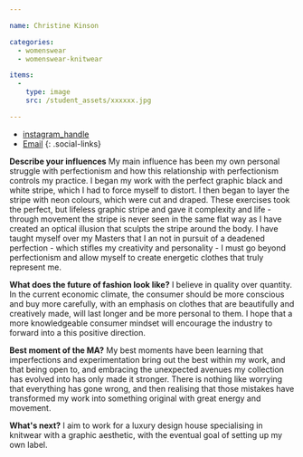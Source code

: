 ```yaml
---

name: Christine Kinson

categories:
  - womenswear
  - womenswear-knitwear

items:
  -
    type: image
    src: /student_assets/xxxxxx.jpg

---
```


* [instagram_handle](https://www.instagram.com/@christinetkinson/)
* [Email](mailto:christine.kinson@network.rca.ac.uk)
{: .social-links}

**Describe your influences**
My main influence has been my own personal struggle with perfectionism and how this relationship with perfectionism controls my practice. I began my work with the perfect graphic black and white stripe, which I had to force myself to distort. I then began to layer the stripe with neon colours, which were cut and draped. These exercises took the perfect, but lifeless graphic stripe and gave it complexity and life - through movement the stripe is never seen in the same flat way as I have created an optical illusion that sculpts the stripe around the body. I have taught myself over my Masters that I an not in pursuit of a deadened perfection - which stifles my creativity and personality - I must go beyond perfectionism and allow myself to create energetic clothes that truly represent me.

**What does the future of fashion look like?**
I believe in quality over quantity. In the current economic climate, the consumer should be more conscious and buy more carefully, with an emphasis on clothes that are beautifully and creatively made, will last longer and be more personal to them.  I hope that a more knowledgeable consumer mindset will encourage the industry to forward into a this positive direction.

**Best moment of the MA?**
My best moments have been learning that imperfections and experimentation bring out the best within my work, and that being open to, and embracing the unexpected avenues my collection has evolved into has only made it stronger. There is nothing like worrying that everything has gone wrong, and then realising that those mistakes have transformed my work into something original with great energy and movement.

**What's next?**
I aim to work for a luxury design house specialising in knitwear with a graphic aesthetic, with the eventual goal of setting up my own label.
